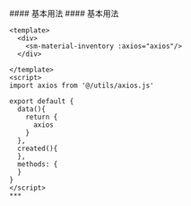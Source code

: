 
<cn>
#### 基本用法
</cn>

<us>
#### 基本用法
</us>

```tpl
<template>
  <div>
    <sm-material-inventory :axios="axios"/>
  </div>

</template>
<script>
import axios from '@/utils/axios.js'

export default {
  data(){
    return {
      axios
    }
  },
  created(){
  },
  methods: {
  }
}
</script>
*** 
